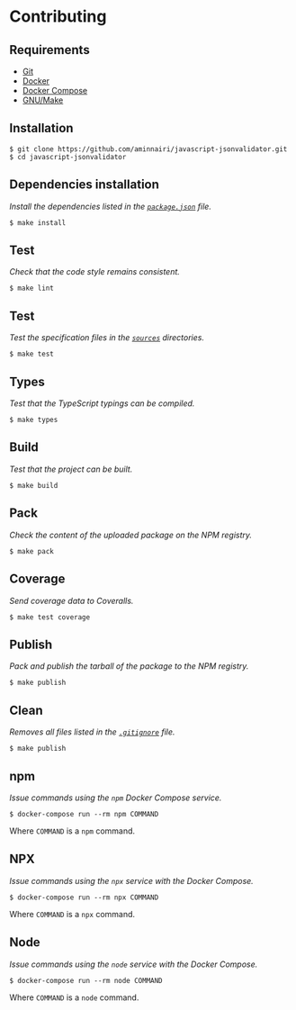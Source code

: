 # Contributing

## Requirements

- [Git]()
- [Docker](https://www.docker.com/)
- [Docker Compose](https://docs.docker.com/compose/)
- [GNU/Make](https://www.gnu.org/software/make/)

## Installation

```console
$ git clone https://github.com/aminnairi/javascript-jsonvalidator.git
$ cd javascript-jsonvalidator
```

## Dependencies installation

*Install the dependencies listed in the [`package.json`](./package.json) file.*

```console
$ make install
```

## Test

*Check that the code style remains consistent.*

```console
$ make lint
```

## Test

*Test the specification files in the [`sources`](./sources) directories.*

```console
$ make test
```

## Types

*Test that the TypeScript typings can be compiled.*

```console
$ make types
```

## Build

*Test that the project can be built.*

```console
$ make build
```

## Pack

*Check the content of the uploaded package on the NPM registry.*

```console
$ make pack
```
## Coverage

*Send coverage data to Coveralls.*

```console
$ make test coverage
```

## Publish

*Pack and publish the tarball of the package to the NPM registry.*

```console
$ make publish
```

## Clean

*Removes all files listed in the [`.gitignore`](./gitignore) file.*

```console
$ make publish
```

## npm

*Issue commands using the `npm` Docker Compose service.*

```console
$ docker-compose run --rm npm COMMAND
```

Where `COMMAND` is a `npm` command.

## NPX

*Issue commands using the `npx` service with the Docker Compose.*

```console
$ docker-compose run --rm npx COMMAND
```

Where `COMMAND` is a `npx` command.

## Node

*Issue commands using the `node` service with the Docker Compose.*

```console
$ docker-compose run --rm node COMMAND
```

Where `COMMAND` is a `node` command.
